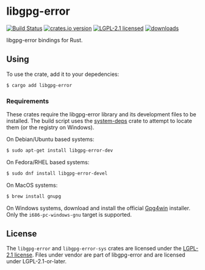 # libgpg-error

[![Build Status][build]][ci]
[![crates.io version][version]][crate]
[![LGPL-2.1 licensed][license]](./COPYING)
[![downloads][downloads]][crate]

libgpg-error bindings for Rust.

## Using

To use the crate, add it to your depedencies:
```sh
$ cargo add libgpg-error
```

### Requirements
These crates require the libgpg-error library and its development files to be
installed. The build script uses the [system-deps] crate to attempt to locate
them (or the registry on Windows).

On Debian/Ubuntu based systems:
```sh
$ sudo apt-get install libgpg-error-dev
```

On Fedora/RHEL based systems:
```sh
$ sudo dnf install libgpg-error-devel
```

On MacOS systems:
```sh
$ brew install gnupg
```

On Windows systems, download and install the official [Gpg4win] installer. Only
the `i686-pc-windows-gnu` target is supported.

## License
The `libgpg-error` and `libgpg-error-sys` crates are licensed under the [LGPL-2.1 license](./COPYING). Files under
vendor are part of libgpg-error and are licensed under LGPL-2.1-or-later.

[crate]: https://crates.io/crates/gpg-error
[ci]: https://github.com/gpg-rs/libgpg-error/workflows/ci
[build]: https://img.shields.io/github/workflow/status/gpg-rs/libgpg-error/ci?style=flat-square
[version]: https://img.shields.io/crates/v/gpg-error?style=flat-square
[license]: https://img.shields.io/crates/l/gpg-error?style=flat-square
[downloads]: https://img.shields.io/crates/d/gpg-error?style=flat-square

[system-deps]: https://crates.io/crates/system-deps
[Gpg4win]: https://www.gpg4win.org/
